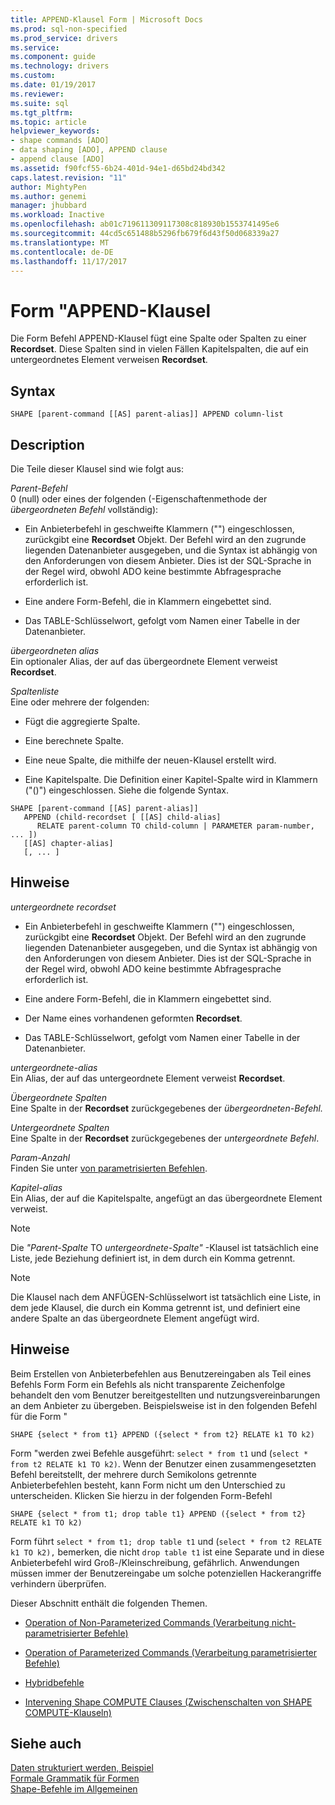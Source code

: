 ```yaml
---
title: APPEND-Klausel Form | Microsoft Docs
ms.prod: sql-non-specified
ms.prod_service: drivers
ms.service: 
ms.component: guide
ms.technology: drivers
ms.custom: 
ms.date: 01/19/2017
ms.reviewer: 
ms.suite: sql
ms.tgt_pltfrm: 
ms.topic: article
helpviewer_keywords:
- shape commands [ADO]
- data shaping [ADO], APPEND clause
- append clause [ADO]
ms.assetid: f90fcf55-6b24-401d-94e1-d65bd24bd342
caps.latest.revision: "11"
author: MightyPen
ms.author: genemi
manager: jhubbard
ms.workload: Inactive
ms.openlocfilehash: ab01c719611309117308c818930b1553741495e6
ms.sourcegitcommit: 44cd5c651488b5296fb679f6d43f50d068339a27
ms.translationtype: MT
ms.contentlocale: de-DE
ms.lasthandoff: 11/17/2017
---
```

# <a name="shape-append-clause"></a>Form "APPEND-Klausel
Die Form Befehl APPEND-Klausel fügt eine Spalte oder Spalten zu einer **Recordset**. Diese Spalten sind in vielen Fällen Kapitelspalten, die auf ein untergeordnetes Element verweisen **Recordset**.  
  
## <a name="syntax"></a>Syntax  
  
```  
SHAPE [parent-command [[AS] parent-alias]] APPEND column-list  
```  
  
## <a name="description"></a>Description  
 Die Teile dieser Klausel sind wie folgt aus:  
  
 *Parent-Befehl*  
 0 (null) oder eines der folgenden (-Eigenschaftenmethode der *übergeordneten Befehl* vollständig):  
  
-   Ein Anbieterbefehl in geschweifte Klammern ("") eingeschlossen, zurückgibt eine **Recordset** Objekt. Der Befehl wird an den zugrunde liegenden Datenanbieter ausgegeben, und die Syntax ist abhängig von den Anforderungen von diesem Anbieter. Dies ist der SQL-Sprache in der Regel wird, obwohl ADO keine bestimmte Abfragesprache erforderlich ist.  
  
-   Eine andere Form-Befehl, die in Klammern eingebettet sind.  
  
-   Das TABLE-Schlüsselwort, gefolgt vom Namen einer Tabelle in der Datenanbieter.  
  
 *übergeordneten alias*  
 Ein optionaler Alias, der auf das übergeordnete Element verweist **Recordset**.  
  
 *Spaltenliste*  
 Eine oder mehrere der folgenden:  
  
-   Fügt die aggregierte Spalte.  
  
-   Eine berechnete Spalte.  
  
-   Eine neue Spalte, die mithilfe der neuen-Klausel erstellt wird.  
  
-   Eine Kapitelspalte. Die Definition einer Kapitel-Spalte wird in Klammern ("()") eingeschlossen. Siehe die folgende Syntax.  
  
```  
SHAPE [parent-command [[AS] parent-alias]]  
   APPEND (child-recordset [ [[AS] child-alias]   
      RELATE parent-column TO child-column | PARAMETER param-number, ... ])  
   [[AS] chapter-alias]   
   [, ... ]  
```  
  
## <a name="remarks"></a>Hinweise  
 *untergeordnete recordset*  
 -   Ein Anbieterbefehl in geschweifte Klammern ("") eingeschlossen, zurückgibt eine **Recordset** Objekt. Der Befehl wird an den zugrunde liegenden Datenanbieter ausgegeben, und die Syntax ist abhängig von den Anforderungen von diesem Anbieter. Dies ist der SQL-Sprache in der Regel wird, obwohl ADO keine bestimmte Abfragesprache erforderlich ist.  
  
-   Eine andere Form-Befehl, die in Klammern eingebettet sind.  
  
-   Der Name eines vorhandenen geformten **Recordset**.  
  
-   Das TABLE-Schlüsselwort, gefolgt vom Namen einer Tabelle in der Datenanbieter.  
  
 *untergeordnete-alias*  
 Ein Alias, der auf das untergeordnete Element verweist **Recordset**.  
  
 *Übergeordnete Spalten*  
 Eine Spalte in der **Recordset** zurückgegebenes der *übergeordneten-Befehl.*  
  
 *Untergeordnete Spalten*  
 Eine Spalte in der **Recordset** zurückgegebenes der *untergeordnete Befehl*.  
  
 *Param-Anzahl*  
 Finden Sie unter [von parametrisierten Befehlen](../../../ado/guide/data/operation-of-parameterized-commands.md).  
  
 *Kapitel-alias*  
 Ein Alias, der auf die Kapitelspalte, angefügt an das übergeordnete Element verweist.  
  
> [!NOTE]
>  Die *"Parent-Spalte* TO *untergeordnete-Spalte"* -Klausel ist tatsächlich eine Liste, jede Beziehung definiert ist, in dem durch ein Komma getrennt.  
  
> [!NOTE]
>  Die Klausel nach dem ANFÜGEN-Schlüsselwort ist tatsächlich eine Liste, in dem jede Klausel, die durch ein Komma getrennt ist, und definiert eine andere Spalte an das übergeordnete Element angefügt wird.  
  
## <a name="remarks"></a>Hinweise  
 Beim Erstellen von Anbieterbefehlen aus Benutzereingaben als Teil eines Befehls Form Form ein Befehls als nicht transparente Zeichenfolge behandelt den vom Benutzer bereitgestellten und nutzungsvereinbarungen an dem Anbieter zu übergeben. Beispielsweise ist in den folgenden Befehl für die Form "  
  
```  
SHAPE {select * from t1} APPEND ({select * from t2} RELATE k1 TO k2)  
```  
  
 Form "werden zwei Befehle ausgeführt: `select * from t1` und (`select * from t2 RELATE k1 TO k2)`. Wenn der Benutzer einen zusammengesetzten Befehl bereitstellt, der mehrere durch Semikolons getrennte Anbieterbefehlen besteht, kann Form nicht um den Unterschied zu unterscheiden. Klicken Sie hierzu in der folgenden Form-Befehl  
  
```  
SHAPE {select * from t1; drop table t1} APPEND ({select * from t2} RELATE k1 TO k2)  
```  
  
 Form führt `select * from t1; drop table t1` und (`select * from t2 RELATE k1 TO k2),` bemerken, die nicht `drop table t1` ist eine Separate und in diese Anbieterbefehl wird Groß-/Kleinschreibung, gefährlich. Anwendungen müssen immer der Benutzereingabe um solche potenziellen Hackerangriffe verhindern überprüfen.  
  
 Dieser Abschnitt enthält die folgenden Themen.  
  
-   [Operation of Non-Parameterized Commands (Verarbeitung nicht-parametrisierter Befehle)](../../../ado/guide/data/operation-of-non-parameterized-commands.md)  
  
-   [Operation of Parameterized Commands (Verarbeitung parametrisierter Befehle)](../../../ado/guide/data/operation-of-parameterized-commands.md)  
  
-   [Hybridbefehle](../../../ado/guide/data/hybrid-commands.md)  
  
-   [Intervening Shape COMPUTE Clauses (Zwischenschalten von SHAPE COMPUTE-Klauseln)](../../../ado/guide/data/intervening-shape-compute-clauses.md)  
  
## <a name="see-also"></a>Siehe auch  
 [Daten strukturiert werden, Beispiel](../../../ado/guide/data/data-shaping-example.md)   
 [Formale Grammatik für Formen](../../../ado/guide/data/formal-shape-grammar.md)   
 [Shape-Befehle im Allgemeinen](../../../ado/guide/data/shape-commands-in-general.md)
